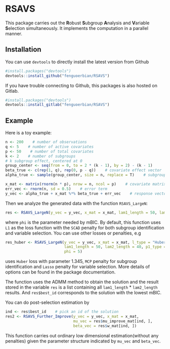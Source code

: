 # RSAVS
This package carries out the **R**obust **S**ubgroup **A**nalysis and **V**ariable **S**election simultaneously. It implements the computation in a parallel manner.

## Installation
You can use `devtools` to directly install the latest version from Github
```r
#install.packages("devtools")
devtools::install_github("fenguoerbian/RSAVS")
```
If you have trouble connecting to Github, this packages is also hosted on Gitlab.
```r
#install.packages("devtools")
devtools::install_gitlab("fenguoerbian/RSAVS")
```


## Example
Here is a toy example:
```r
n <- 200    # number of observations
q <- 5    # number of active covariates
p <- 50    # number of total covariates
k <- 2    # number of subgroups
# k subgroup effect, centered at 0
group_center <- seq(from = 0, to = 2 * (k - 1), by = 2) - (k - 1)
beta_true <- c(rep(1, q), rep(0, p - q))    # covariate effect vector
alpha_true <- sample(group_center, size = n, replace = T)    # subgroup effect vector

x_mat <- matrix(rnorm(n * p), nrow = n, ncol = p)    # covariate matrix
err_vec <- rnorm(n, sd = 0.5)    # error term
y_vec <- alpha_true + x_mat %*% beta_true + err_vec    # response vector
```

Then we analyze the generated data with the function `RSAVS_LargeN`:
```r
res <- RSAVS_LargeN(y_vec = y_vec, x_mat = x_mat, lam1_length = 50, lam2_length = 40, phi = 5)
```
where `phi` is the parameter needed by mBIC. By default, this function uses `L1` as the loss function with the `SCAD` penalty for both subgroup identification and variable selection. You can use other losses or penalties, e.g
```r
res_huber <- RSAVS_LargeN(y_vec = y_vec, x_mat = x_mat, l_type = "Huber", l_param = 1.345, 
                          lam1_length = 50, lam2_length = 40, p1_type = "M", p2_type = "L", 
                          phi = 5)
```
uses `Huber` loss with parameter 1.345, `MCP` penalty for subgroup identification and `Lasso` penalty for variable selection. More details of options can be found in the package documentation.

The function uses the ADMM method to obtain the solution and the result stored in the variable `res` is a list containing all `lam1_length` \* `lam2_length` results. And `res$best_id` corresponds to the solution with the lowest mBIC.

You can do post-selection estimation by
```r
ind <- res$best_id    # pick an id of the solution
res2 <- RSAVS_Further_Improve(y_vec = y_vec, x_mat = x_mat, 
                              mu_vec = res$mu_improve_mat[ind, ], 
                              beta_vec = res$w_mat[ind, ])
```
This function carries out ordinary low dimensional estimation(without any penalties) given the parameter structure indicated by `mu_vec` and `beta_vec`.
